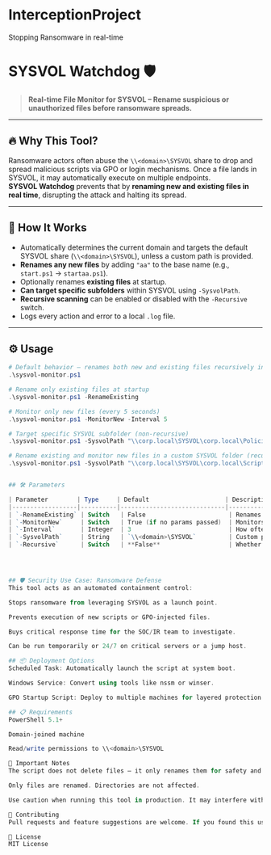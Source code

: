# InterceptionProject
Stopping Ransomware in real-time
# SYSVOL Watchdog 🛡️  
> **Real-time File Monitor for SYSVOL – Rename suspicious or unauthorized files before ransomware spreads.**

---

## 🔥 Why This Tool?

Ransomware actors often abuse the `\\<domain>\SYSVOL` share to drop and spread malicious scripts via GPO or login mechanisms. Once a file lands in SYSVOL, it may automatically execute on multiple endpoints.  
**SYSVOL Watchdog** prevents that by **renaming new and existing files in real time**, disrupting the attack and halting its spread.

---

## 🧠 How It Works

- Automatically determines the current domain and targets the default SYSVOL share (`\\<domain>\SYSVOL`), unless a custom path is provided.
- **Renames any new files** by adding `"aa"` to the base name (e.g., `start.ps1` → `startaa.ps1`).
- Optionally renames **existing files** at startup.
- **Can target specific subfolders** within SYSVOL using `-SysvolPath`.
- **Recursive scanning** can be enabled or disabled with the `-Recursive` switch.
- Logs every action and error to a local `.log` file.

---

## ⚙️ Usage

```powershell
# Default behavior – renames both new and existing files recursively in default SYSVOL
.\sysvol-monitor.ps1

# Rename only existing files at startup
.\sysvol-monitor.ps1 -RenameExisting

# Monitor only new files (every 5 seconds)
.\sysvol-monitor.ps1 -MonitorNew -Interval 5

# Target specific SYSVOL subfolder (non-recursive)
.\sysvol-monitor.ps1 -SysvolPath "\\corp.local\SYSVOL\corp.local\Policies" -Recursive

# Rename existing and monitor new files in a custom SYSVOL folder (recursively)
.\sysvol-monitor.ps1 -SysvolPath "\\corp.local\SYSVOL\corp.local\Scripts" -RenameExisting -MonitorNew -Recursive


## 🛠️ Parameters

| Parameter        | Type     | Default                     | Description |
|------------------|----------|-----------------------------|-------------|
| `-RenameExisting` | Switch   | False                       | Renames all existing files in the target folder at startup. |
| `-MonitorNew`     | Switch   | True (if no params passed)  | Monitors for new files and renames them. |
| `-Interval`       | Integer  | 3                           | How often to scan for new files (in seconds). |
| `-SysvolPath`     | String   | `\\<domain>\SYSVOL`         | Custom path to scan, such as a subfolder inside SYSVOL. |
| `-Recursive`      | Switch   | **False**                   | Whether to scan subfolders inside the target path. |




## 🛡️ Security Use Case: Ransomware Defense
This tool acts as an automated containment control:

Stops ransomware from leveraging SYSVOL as a launch point.

Prevents execution of new scripts or GPO-injected files.

Buys critical response time for the SOC/IR team to investigate.

Can be run temporarily or 24/7 on critical servers or a jump host.

## 📦 Deployment Options
Scheduled Task: Automatically launch the script at system boot.

Windows Service: Convert using tools like nssm or winser.

GPO Startup Script: Deploy to multiple machines for layered protection.

## 📋 Requirements
PowerShell 5.1+

Domain-joined machine

Read/write permissions to \\<domain>\SYSVOL

🚨 Important Notes
The script does not delete files — it only renames them for safety and traceability.

Only files are renamed. Directories are not affected.

Use caution when running this tool in production. It may interfere with legitimate scripts if not coordinated with IT/DevOps.

🤝 Contributing
Pull requests and feature suggestions are welcome. If you found this useful in stopping an actual threat, we’d love to hear your story!

📜 License
MIT License
